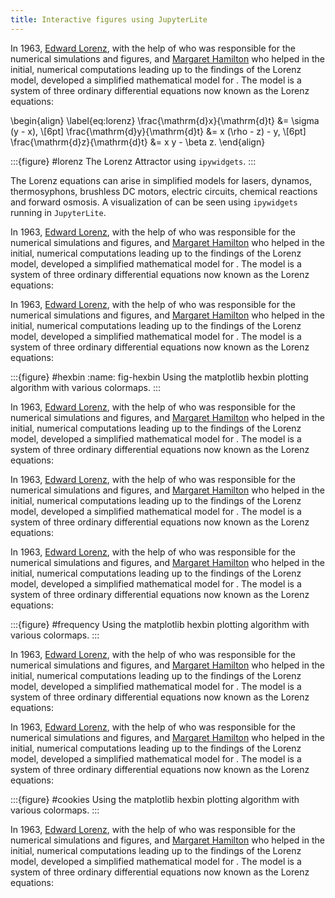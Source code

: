 ```yaml
---
title: Interactive figures using JupyterLite
---
```


In 1963, [Edward Lorenz](wiki:Edward_Norton_Lorenz), with the help of [](wiki:Ellen_Fetter) who was responsible for the numerical simulations and figures, and [Margaret Hamilton](<wiki:Margaret_Hamilton_(software_engineer)>) who helped in the initial, numerical computations leading up to the findings of the Lorenz model, developed a simplified mathematical model for [](wiki:atmospheric_convection). The model is a system of three ordinary differential equations now known as the Lorenz equations:

\begin{align}
\label{eq:lorenz}
\frac{\mathrm{d}x}{\mathrm{d}t} &= \sigma (y - x), \\[6pt]
\frac{\mathrm{d}y}{\mathrm{d}t} &= x (\rho - z) - y, \\[6pt]
\frac{\mathrm{d}z}{\mathrm{d}t} &= x y - \beta z.
\end{align}

:::{figure} #lorenz
The Lorenz Attractor using `ipywidgets`.
:::

The Lorenz equations can arise in simplified models for lasers, dynamos, thermosyphons, brushless DC motors, electric circuits, chemical reactions and forward osmosis. A visualization of [](#eq:lorenz) can be seen using `ipywidgets` running in `JupyterLite`.

In 1963, [Edward Lorenz](wiki:Edward_Norton_Lorenz), with the help of [](wiki:Ellen_Fetter) who was responsible for the numerical simulations and figures, and [Margaret Hamilton](<wiki:Margaret_Hamilton_(software_engineer)>) who helped in the initial, numerical computations leading up to the findings of the Lorenz model, developed a simplified mathematical model for [](wiki:atmospheric_convection). The model is a system of three ordinary differential equations now known as the Lorenz equations:

In 1963, [Edward Lorenz](wiki:Edward_Norton_Lorenz), with the help of [](wiki:Ellen_Fetter) who was responsible for the numerical simulations and figures, and [Margaret Hamilton](<wiki:Margaret_Hamilton_(software_engineer)>) who helped in the initial, numerical computations leading up to the findings of the Lorenz model, developed a simplified mathematical model for [](wiki:atmospheric_convection). The model is a system of three ordinary differential equations now known as the Lorenz equations:

:::{figure} #hexbin
:name: fig-hexbin
Using the matplotlib hexbin plotting algorithm with various colormaps.
:::

In 1963, [Edward Lorenz](wiki:Edward_Norton_Lorenz), with the help of [](wiki:Ellen_Fetter) who was responsible for the numerical simulations and figures, and [Margaret Hamilton](<wiki:Margaret_Hamilton_(software_engineer)>) who helped in the initial, numerical computations leading up to the findings of the Lorenz model, developed a simplified mathematical model for [](wiki:atmospheric_convection). The model is a system of three ordinary differential equations now known as the Lorenz equations:

In 1963, [Edward Lorenz](wiki:Edward_Norton_Lorenz), with the help of [](wiki:Ellen_Fetter) who was responsible for the numerical simulations and figures, and [Margaret Hamilton](<wiki:Margaret_Hamilton_(software_engineer)>) who helped in the initial, numerical computations leading up to the findings of the Lorenz model, developed a simplified mathematical model for [](wiki:atmospheric_convection). The model is a system of three ordinary differential equations now known as the Lorenz equations:

In 1963, [Edward Lorenz](wiki:Edward_Norton_Lorenz), with the help of [](wiki:Ellen_Fetter) who was responsible for the numerical simulations and figures, and [Margaret Hamilton](<wiki:Margaret_Hamilton_(software_engineer)>) who helped in the initial, numerical computations leading up to the findings of the Lorenz model, developed a simplified mathematical model for [](wiki:atmospheric_convection). The model is a system of three ordinary differential equations now known as the Lorenz equations:

:::{figure} #frequency
Using the matplotlib hexbin plotting algorithm with various colormaps.
:::

In 1963, [Edward Lorenz](wiki:Edward_Norton_Lorenz), with the help of [](wiki:Ellen_Fetter) who was responsible for the numerical simulations and figures, and [Margaret Hamilton](<wiki:Margaret_Hamilton_(software_engineer)>) who helped in the initial, numerical computations leading up to the findings of the Lorenz model, developed a simplified mathematical model for [](wiki:atmospheric_convection). The model is a system of three ordinary differential equations now known as the Lorenz equations:

In 1963, [Edward Lorenz](wiki:Edward_Norton_Lorenz), with the help of [](wiki:Ellen_Fetter) who was responsible for the numerical simulations and figures, and [Margaret Hamilton](<wiki:Margaret_Hamilton_(software_engineer)>) who helped in the initial, numerical computations leading up to the findings of the Lorenz model, developed a simplified mathematical model for [](wiki:atmospheric_convection). The model is a system of three ordinary differential equations now known as the Lorenz equations:

:::{figure} #cookies
Using the matplotlib hexbin plotting algorithm with various colormaps.
:::

In 1963, [Edward Lorenz](wiki:Edward_Norton_Lorenz), with the help of [](wiki:Ellen_Fetter) who was responsible for the numerical simulations and figures, and [Margaret Hamilton](<wiki:Margaret_Hamilton_(software_engineer)>) who helped in the initial, numerical computations leading up to the findings of the Lorenz model, developed a simplified mathematical model for [](wiki:atmospheric_convection). The model is a system of three ordinary differential equations now known as the Lorenz equations:
